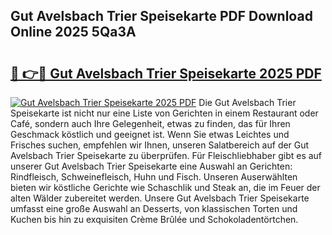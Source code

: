 ## Gut Avelsbach Trier Speisekarte PDF Download Online 2025 5Qa3A

# <h2><a href="http://gcbfa9p.nevu.top/?p=Gut+Avelsbach+Trier+Speisekarte">🔗 👉🔴 Gut Avelsbach Trier Speisekarte 2025 PDF</a></h2>

[![Gut Avelsbach Trier Speisekarte 2025 PDF](https://i.imgur.com/dBaPXMq.png)](http://gcbfa9p.nevu.top/?p=Gut+Avelsbach+Trier+Speisekarte)
Die Gut Avelsbach Trier Speisekarte ist nicht nur eine Liste von Gerichten in einem Restaurant oder Café, sondern auch Ihre Gelegenheit, etwas zu finden, das für Ihren Geschmack köstlich und geeignet ist. Wenn Sie etwas Leichtes und Frisches suchen, empfehlen wir Ihnen, unseren Salatbereich auf der Gut Avelsbach Trier Speisekarte zu überprüfen. Für Fleischliebhaber gibt es auf unserer Gut Avelsbach Trier Speisekarte eine Auswahl an Gerichten: Rindfleisch, Schweinefleisch, Huhn und Fisch. Unseren Auserwählten bieten wir köstliche Gerichte wie Schaschlik und Steak an, die im Feuer der alten Wälder zubereitet werden. Unsere Gut Avelsbach Trier Speisekarte umfasst eine große Auswahl an Desserts, von klassischen Torten und Kuchen bis hin zu exquisiten Crème Brûlée und Schokoladentörtchen.
